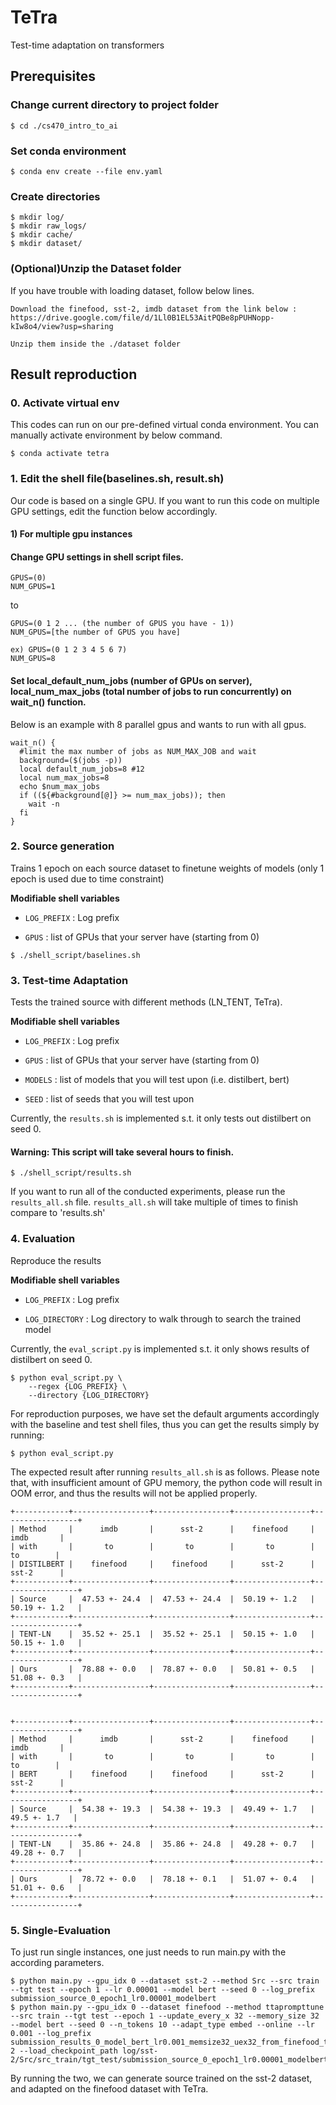 # TeTra

Test-time adaptation on transformers

## Prerequisites

### Change current directory to project folder
```
$ cd ./cs470_intro_to_ai
```
### Set conda environment
```
$ conda env create --file env.yaml
```
### Create directories
```
$ mkdir log/
$ mkdir raw_logs/
$ mkdir cache/
$ mkdir dataset/
```

### (Optional)Unzip the Dataset folder
If you have trouble with loading dataset, follow below lines.
```
Download the finefood, sst-2, imdb dataset from the link below :
https://drive.google.com/file/d/1Ll0B1EL53AitPQBe8pPUHNopp-kIw8o4/view?usp=sharing

Unzip them inside the ./dataset folder
```


## Result reproduction

### 0. Activate virtual env
This codes can run on our pre-defined virtual conda environment.
You can manually activate environment by below command.
```
$ conda activate tetra
```

### 1. Edit the shell file(baselines.sh, result.sh)
Our code is based on a single GPU.
If you want to run this code on multiple GPU settings, edit the function below accordingly.

#### 1) For multiple gpu instances
#### Change GPU settings in shell script files.
```
GPUS=(0)
NUM_GPUS=1
```
  to
```
GPUS=(0 1 2 ... (the number of GPUS you have - 1))
NUM_GPUS=[the number of GPUS you have]

ex) GPUS=(0 1 2 3 4 5 6 7)
NUM_GPUS=8
```

#### Set local_default_num_jobs (number of GPUs on server), local_num_max_jobs (total number of jobs to run concurrently) on wait_n() function.
Below is an example with 8 parallel gpus and wants to run with all gpus.

```
wait_n() {
  #limit the max number of jobs as NUM_MAX_JOB and wait
  background=($(jobs -p))
  local default_num_jobs=8 #12
  local num_max_jobs=8
  echo $num_max_jobs
  if ((${#background[@]} >= num_max_jobs)); then
    wait -n
  fi
}
```

### 2. Source generation
Trains 1 epoch on each source dataset to finetune weights of models (only 1 epoch is used due to time constraint)

**Modifiable shell variables**
- `LOG_PREFIX` : Log prefix

- `GPUS` : list of GPUs that your server have (starting from 0)


```
$ ./shell_script/baselines.sh 
```

### 3. Test-time Adaptation
Tests the trained source with different methods (LN_TENT, TeTra).

**Modifiable shell variables**
- `LOG_PREFIX` : Log prefix

- `GPUS` : list of GPUs that your server have (starting from 0)

- `MODELS` : list of models that you will test upon (i.e. distilbert, bert)
- `SEED` : list of seeds that you will test upon

Currently, the `results.sh` is implemented s.t. it only tests out distilbert on seed 0.
#### Warning: This script will take several hours to finish.
```
$ ./shell_script/results.sh 
```
If you want to run all of the conducted experiments, please run the `results_all.sh` file.
`results_all.sh` will take multiple of times to finish compare to 'results.sh'

### 4. Evaluation
Reproduce the results

**Modifiable shell variables**
- `LOG_PREFIX` : Log prefix

- `LOG_DIRECTORY` : Log directory to walk through to search the trained model

Currently, the `eval_script.py` is implemented s.t. it only shows results of distilbert on seed 0.
```
$ python eval_script.py \
    --regex {LOG_PREFIX} \
    --directory {LOG_DIRECTORY}
```
For reproduction purposes, we have set the default arguments accordingly with the baseline and test shell files, thus you can get the results simply by running:
```
$ python eval_script.py
```

The expected result after running `results_all.sh` is as follows. Please note that, with insufficient amount of GPU memory, the python code will result in OOM error, and thus the results will not be applied properly.
```
+------------+-----------------+-----------------+-----------------+-----------------+
| Method     |      imdb       |      sst-2      |    finefood     |      imdb       |
| with       |       to        |       to        |       to        |       to        |
| DISTILBERT |    finefood     |    finefood     |      sst-2      |      sst-2      |
+------------+-----------------+-----------------+-----------------+-----------------+
| Source     |  47.53 +- 24.4  |  47.53 +- 24.4  |  50.19 +- 1.2   |  50.19 +- 1.2   |
+------------+-----------------+-----------------+-----------------+-----------------+
| TENT-LN    |  35.52 +- 25.1  |  35.52 +- 25.1  |  50.15 +- 1.0   |  50.15 +- 1.0   |
+------------+-----------------+-----------------+-----------------+-----------------+
| Ours       |  78.88 +- 0.0   |  78.87 +- 0.0   |  50.81 +- 0.5   |  51.08 +- 0.3   |
+------------+-----------------+-----------------+-----------------+-----------------+


+------------+-----------------+-----------------+-----------------+-----------------+
| Method     |      imdb       |      sst-2      |    finefood     |      imdb       |
| with       |       to        |       to        |       to        |       to        |
| BERT       |    finefood     |    finefood     |      sst-2      |      sst-2      |
+------------+-----------------+-----------------+-----------------+-----------------+
| Source     |  54.38 +- 19.3  |  54.38 +- 19.3  |  49.49 +- 1.7   |   49.5 +- 1.7   |
+------------+-----------------+-----------------+-----------------+-----------------+
| TENT-LN    |  35.86 +- 24.8  |  35.86 +- 24.8  |  49.28 +- 0.7   |  49.28 +- 0.7   |
+------------+-----------------+-----------------+-----------------+-----------------+
| Ours       |  78.72 +- 0.0   |  78.18 +- 0.1   |  51.07 +- 0.4   |  51.01 +- 0.6   |
+------------+-----------------+-----------------+-----------------+-----------------+
```

### 5. Single-Evaluation
To just run single instances, one just needs to run main.py with the according parameters.
```
$ python main.py --gpu_idx 0 --dataset sst-2 --method Src --src train --tgt test --epoch 1 --lr 0.00001 --model bert --seed 0 --log_prefix submission_source_0_epoch1_lr0.00001_modelbert
$ python main.py --gpu_idx 0 --dataset finefood --method ttaprompttune --src train --tgt test --epoch 1 --update_every_x 32 --memory_size 32 --model bert --seed 0 --n_tokens 10 --adapt_type embed --online --lr 0.001 --log_prefix submission_results_0_model_bert_lr0.001_memsize32_uex32_from_finefood_to_sst-2 --load_checkpoint_path log/sst-2/Src/src_train/tgt_test/submission_source_0_epoch1_lr0.00001_modelbert/cp/cp_last.pth.tar
```
By running the two, we can generate source trained on the sst-2 dataset, and adapted on the finefood dataset with TeTra.